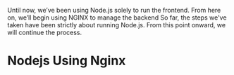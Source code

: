 Until now, we’ve been using Node.js solely to run the frontend. 
From here on, we’ll begin using NGINX to manage the backend
So far, the steps we've taken have been strictly about running Node.js. From this point onward, we will continue the process.

# Nodejs Using Nginx

